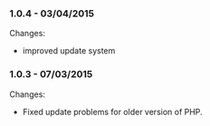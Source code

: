 

### 1.0.4 - 03/04/2015

 Changes: 


 * improved update system


### 1.0.3 - 07/03/2015

 Changes: 


 * Fixed update problems for older version of PHP.
